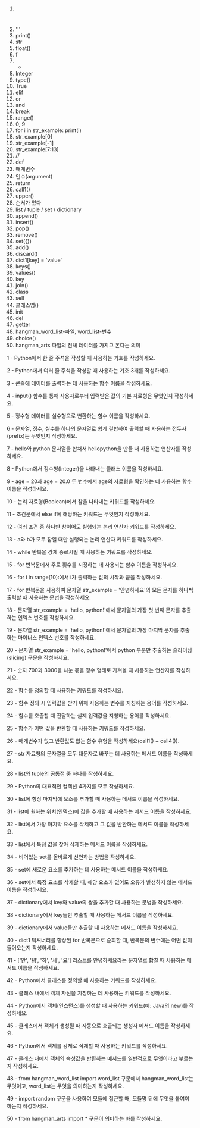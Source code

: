 1. #
2. '''
3. print()
4. str
5. float()
6. f
7. +
8. Integer
9. type()
10. True
11. elif
12. or
13. and
14. break
15. range()
16. 0, 9
17. for i in str_example:
        print(i)
18. str_example[0]
19. str_example[-1]
20. str_example[7:13]
21. //
22. def
23. 매개변수
24. 인수(argument)
25. return
26. call1()
27. upper()
28. 순서가 있다
29. list / tuple / set / dictionary
30. append()
31. insert()
32. pop()
33. remove()
34. set({})
35. add()
36. discard()
37. dict1[key] = 'value'
38. keys()
39. values()
40. key
41. join()
42. class
43. self
44. 클래스명()
45. init
46. del
47. getter
48. hangman_word_list-파일, word_list-변수
49. choice()
50. hangman_arts 파일의 전체 데이터를 가지고 온다는 의미


1 - Python에서 한 줄 주석을 작성할 때 사용하는 기호를 작성하세요.

2 - Python에서 여러 줄 주석을 작성할 때 사용하는 기호 3개를 작성하세요.

3 - 콘솔에 데이터를 출력하는 데 사용하는 함수 이름을 작성하세요.

4 - input() 함수를 통해 사용자로부터 입력받은 값의 기본 자료형은 무엇인지 작성하세요.

5 - 정수형 데이터를 실수형으로 변환하는 함수 이름을 작성하세요.

6 - 문자열, 정수, 실수를 하나의 문자열로 쉽게 결합하여 출력할 때 사용하는 접두사(prefix)는 무엇인지 작성하세요.

7 - hello와 python 문자열을 합쳐서 hellopython을 만들 때 사용하는 연산자를 작성하세요.

8 - Python에서 정수형(Integer)을 나타내는 클래스 이름을 작성하세요.

9 - age = 20과 age = 20.0 두 변수에서 age의 자료형을 확인하는 데 사용하는 함수 이름을 작성하세요.

10 - 논리 자료형(Boolean)에서 참을 나타내는 키워드를 작성하세요.

11 - 조건문에서 else if에 해당하는 키워드는 무엇인지 작성하세요.

12 - 여러 조건 중 하나만 참이어도 실행되는 논리 연산자 키워드를 작성하세요.

13 - a와 b가 모두 참일 때만 실행되는 논리 연산자 키워드를 작성하세요.

14 - while 반복을 강제 종료시킬 때 사용하는 키워드를 작성하세요.

15 - for 반복문에서 주로 횟수를 지정하는 데 사용되는 함수 이름을 작성하세요.

16 - for i in range(10):에서 i가 출력하는 값의 시작과 끝을 작성하세요.

17 - for 반복문을 사용하여 문자열 str_example = '안녕하세요'의 모든 문자를 하나씩 출력할 때 사용하는 문법을 작성하세요.

18 - 문자열 str_example = 'hello, python!'에서 문자열의 가장 첫 번째 문자를 추출하는 인덱스 번호를 작성하세요.

19 - 문자열 str_example = 'hello, python!'에서 문자열의 가장 마지막 문자를 추출하는 마이너스 인덱스 번호를 작성하세요.

20 - 문자열 str_example = 'hello, python!'에서 python 부분만 추출하는 슬라이싱(slicing) 구문을 작성하세요.

21 - 숫자 700과 3000을 나눈 몫을 정수 형태로 가져올 때 사용하는 연산자를 작성하세요.

22 - 함수를 정의할 때 사용하는 키워드를 작성하세요.

23 - 함수 정의 시 입력값을 받기 위해 사용하는 변수를 지칭하는 용어를 작성하세요.

24 - 함수를 호출할 때 전달하는 실제 입력값을 지칭하는 용어를 작성하세요.

25 - 함수가 어떤 값을 반환할 때 사용하는 키워드를 작성하세요.

26 - 매개변수가 없고 반환값도 없는 함수 유형을 작성하세요(call1() ~ call4()).

27 - str 자료형의 문자열을 모두 대문자로 바꾸는 데 사용하는 메서드 이름을 작성하세요.

28 - list와 tuple의 공통점 중 하나를 작성하세요.

29 - Python의 대표적인 컬렉션 4가지를 모두 작성하세요.

30 - list에 항상 마지막에 요소를 추가할 때 사용하는 메서드 이름을 작성하세요.

31 - list에 원하는 위치(인덱스)에 값을 추가할 때 사용하는 메서드 이름을 작성하세요.

32 - list에서 가장 마지막 요소를 삭제하고 그 값을 반환하는 메서드 이름을 작성하세요.

33 - list에서 특정 값을 찾아 삭제하는 메서드 이름을 작성하세요.

34 - 비어있는 set를 올바르게 선언하는 방법을 작성하세요.

35 - set에 새로운 요소를 추가하는 데 사용하는 메서드 이름을 작성하세요.

36 - set에서 특정 요소를 삭제할 때, 해당 요소가 없어도 오류가 발생하지 않는 메서드 이름을 작성하세요.

37 - dictionary에서 key와 value의 쌍을 추가할 때 사용하는 문법을 작성하세요.

38 - dictionary에서 key들만 추출할 때 사용하는 메서드 이름을 작성하세요.

39 - dictionary에서 value들만 추출할 때 사용하는 메서드 이름을 작성하세요.

40 - dict1 딕셔너리를 향상된 for 반복문으로 순회할 때, 반복문의 변수에는 어떤 값이 들어오는지 작성하세요.

41 - ['안', '녕', '하', '세', '요'] 리스트를 안녕하세요라는 문자열로 합칠 때 사용하는 메서드 이름을 작성하세요.

42 - Python에서 클래스를 정의할 때 사용하는 키워드를 작성하세요.

43 - 클래스 내에서 객체 자신을 지칭하는 데 사용하는 키워드를 작성하세요.

44 - Python에서 객체(인스턴스)를 생성할 때 사용하는 키워드(예: Java의 new)를 작성하세요.

45 - 클래스에서 객체가 생성될 때 자동으로 호출되는 생성자 메서드 이름을 작성하세요.

46 - Python에서 객체를 강제로 삭제할 때 사용하는 키워드를 작성하세요.

47 - 클래스 내에서 객체의 속성값을 반환하는 메서드를 일반적으로 무엇이라고 부르는지 작성하세요.

48 - from hangman_word_list import word_list 구문에서 hangman_word_list는 무엇이고, word_list는 무엇을 의미하는지 작성하세요.

49 - import random 구문을 사용하여 모듈에 접근할 때, 모듈명 뒤에 무엇을 붙여야 하는지 작성하세요.

50 - from hangman_arts import * 구문이 의미하는 바를 작성하세요.